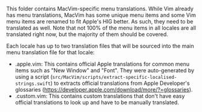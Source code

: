 This folder contains MacVim-specific menu translations. While Vim already has menu translations, MacVim has some unique menu items and some Vim menu items are renamed to fit Apple's HIG better. As such, they need to be translated as well. Note that not 100% of the menu items in all locales are all translated right now, but the majority of them should be covered.

Each locale has up to two translation files that will be sourced into the main menu translation file for that locale:

* <locale>.apple.vim: This contains official Apple translations for common menu items such as "New Window" and "Font". They were auto-generated by using a script (`src/MacVim/scripts/extract-specific-localised-strings.swift`) to extracts official translations from Apple Developer's glossaries (https://developer.apple.com/download/more/?=glossaries).
* <locale>.custom.vim: This contains custom translations that don't have easy official translations to look up and have to be manually translated.

